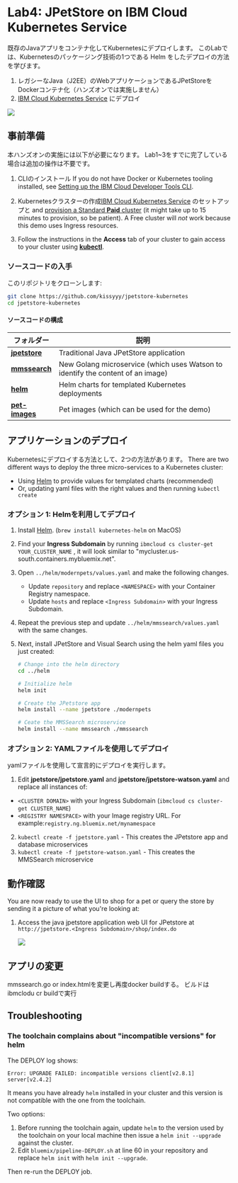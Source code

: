 # Lab4: JPetStore on IBM Cloud Kubernetes Service

既存のJavaアプリをコンテナ化してKubernetesにデプロイします。
このLabでは、Kubernetesのパッケージング技術の1つである Helm をしたデプロイの方法を学びます。

1. レガシーなJava（J2EE）のWebアプリケーションであるJPetStoreをDockerコンテナ化（ハンズオンでは実施しません）
2. [IBM Cloud Kubernetes Service](https://www.ibm.com/cloud/container-service) にデプロイ

![](readme_images/architecture.png)

## 事前準備

本ハンズオンの実施には以下が必要になります。
Lab1~3をすでに完了している場合は追加の操作は不要です。

1. CLIのインストール
If you do not have Docker or Kubernetes tooling installed, see [Setting up the IBM Cloud Developer Tools CLI](https://cloud.ibm.com/docs/cli/idt/setting_up_idt.html).

2. Kubernetesクラスターの作成[IBM Cloud Kubernetes Service](http://www.ibm.com/cloud/container-service) のセットアップと and [provision a Standard **Paid** cluster](https://cloud.ibm.com/docs/containers/container_index.html#clusters) (it might take up to 15 minutes to provision, so be patient). A Free cluster will *not* work because this demo uses Ingress resources.

3. Follow the instructions in the **Access** tab of your cluster to gain access to your cluster using [**kubectl**](https://kubernetes.io/docs/reference/kubectl/overview/).

### ソースコードの入手

このリポジトリをクローンします:

```bash
git clone https://github.com/kissyyy/jpetstore-kubernetes
cd jpetstore-kubernetes
```

#### ソースコードの構成

| フォルダー | 説明 |
| ---- | ----------- |
|[**jpetstore**](/jpetstore)| Traditional Java JPetStore application |
|[**mmssearch**](/mmssearch)| New Golang microservice (which uses Watson to identify the content of an image) |
|[**helm**](/helm)| Helm charts for templated Kubernetes deployments |
|[**pet-images**](/pet-images)| Pet images (which can be used for the demo) |

## アプリケーションのデプロイ

Kubernetesにデプロイする方法として、2つの方法があります。
There are two different ways to deploy the three micro-services to a Kubernetes cluster:

- Using [Helm](https://helm.sh/) to provide values for templated charts (recommended)
- Or, updating yaml files with the right values and then running  `kubectl create`

### オプション 1: Helmを利用してデプロイ

1. Install [Helm](https://docs.helm.sh/using_helm/#installing-helm). (`brew install kubernetes-helm` on MacOS)

2. Find your **Ingress Subdomain** by running `ibmcloud cs cluster-get YOUR_CLUSTER_NAME` , it will look similar to "mycluster.us-south.containers.mybluemix.net".

3. Open `../helm/modernpets/values.yaml` and make the following changes.

    - Update `repository` and replace `<NAMESPACE>` with your Container Registry namespace.
    - Update `hosts` and replace `<Ingress Subdomain>` with your Ingress Subdomain.

4. Repeat the previous step and update `../helm/mmssearch/values.yaml` with the same changes.

5. Next, install JPetStore and Visual Search using the helm yaml files you just created:

    ```bash
    # Change into the helm directory
    cd ../helm

    # Initialize helm
    helm init

    # Create the JPetstore app
    helm install --name jpetstore ./modernpets

    # Ceate the MMSSearch microservice
    helm install --name mmssearch ./mmssearch
    ```

### オプション 2: YAMLファイルを使用してデプロイ

yamlファイルを使用して宣言的にデプロイを実行します。

1. Edit **jpetstore/jpetstore.yaml** and **jpetstore/jpetstore-watson.yaml** and replace all instances of:

  - `<CLUSTER DOMAIN>` with your Ingress Subdomain (`ibmcloud cs cluster-get CLUSTER_NAME`)
  - `<REGISTRY NAMESPACE>` with your Image registry URL. For example:`registry.ng.bluemix.net/mynamespace`

2. `kubectl create -f jpetstore.yaml`  - This creates the JPetstore app and database microservices
3. `kubectl create -f jpetstore-watson.yaml`  - This creates the MMSSearch microservice

## 動作確認

You are now ready to use the UI to shop for a pet or query the store by sending it a picture of what you're looking at:

1. Access the java jpetstore application web UI for JPetstore at `http://jpetstore.<Ingress Subdomain>/shop/index.do`

   ![](readme_images/petstore.png)

## アプリの変更

mmssearch.go or index.htmlを変更し再度docker buildする。
ビルドはibmclodu cr buildで実行

## Troubleshooting

### The toolchain complains about "incompatible versions" for helm

The DEPLOY log shows:
```
Error: UPGRADE FAILED: incompatible versions client[v2.8.1] server[v2.4.2]
```

It means you have already `helm` installed in your cluster and this version is not compatible with the one from the toolchain.

Two options:
1. Before running the toolchain again, update `helm` to the version used by the toolchain on your local machine then issue a `helm init --upgrade` against the cluster.
2. Edit `bluemix/pipeline-DEPLOY.sh` at line 60 in your repository and replace `helm init` with `helm init --upgrade`.

Then re-run the DEPLOY job.

